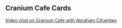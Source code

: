 
## Cranium Cafe Cards

<a class="cafe-card" href="https://moreno.craniumcafe.com/abram" data-username="abram" >Video chat on Cranium Cafe with Abraham Cifuentes</a>
<script async="true" type="text/javascript">!function(d, s, id) { var js, cjs = d.getElementsByTagName(s)[0]; if (!d.getElementById(id)) { js = d.createElement(s); js.id = id; js.src = 'https://platform.craniumcafe.com/cafe-card.js?d=' + Math.random(); cjs.parentNode.insertBefore(js, cjs); } }(document, 'script', 'craniumcafe-card-kit');</script>
                                
